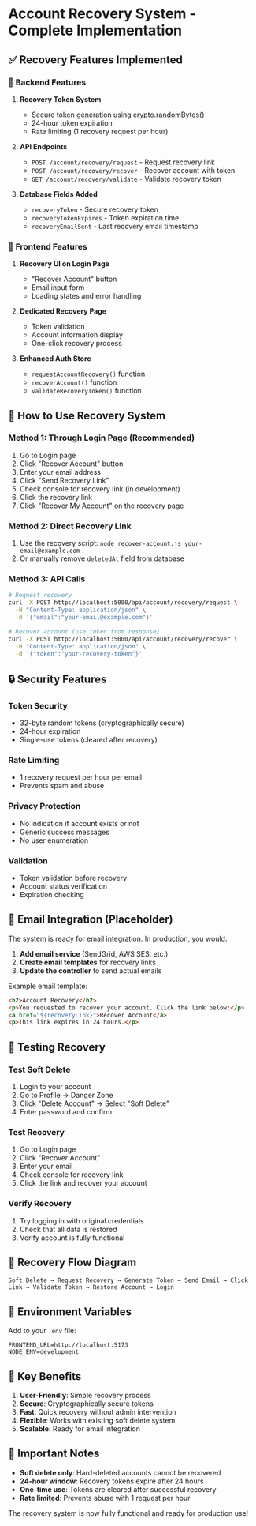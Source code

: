 # Account Recovery System - Complete Implementation

## ✅ **Recovery Features Implemented**

### 🔧 **Backend Features**
1. **Recovery Token System**
   - Secure token generation using crypto.randomBytes()
   - 24-hour token expiration
   - Rate limiting (1 recovery request per hour)

2. **API Endpoints**
   - `POST /account/recovery/request` - Request recovery link
   - `POST /account/recovery/recover` - Recover account with token
   - `GET /account/recovery/validate` - Validate recovery token

3. **Database Fields Added**
   - `recoveryToken` - Secure recovery token
   - `recoveryTokenExpires` - Token expiration time
   - `recoveryEmailSent` - Last recovery email timestamp

### 🎨 **Frontend Features**
1. **Recovery UI on Login Page**
   - "Recover Account" button
   - Email input form
   - Loading states and error handling

2. **Dedicated Recovery Page**
   - Token validation
   - Account information display
   - One-click recovery process

3. **Enhanced Auth Store**
   - `requestAccountRecovery()` function
   - `recoverAccount()` function
   - `validateRecoveryToken()` function

## 🚀 **How to Use Recovery System**

### **Method 1: Through Login Page (Recommended)**
1. Go to Login page
2. Click "Recover Account" button
3. Enter your email address
4. Click "Send Recovery Link"
5. Check console for recovery link (in development)
6. Click the recovery link
7. Click "Recover My Account" on the recovery page

### **Method 2: Direct Recovery Link**
1. Use the recovery script: `node recover-account.js your-email@example.com`
2. Or manually remove `deletedAt` field from database

### **Method 3: API Calls**
```bash
# Request recovery
curl -X POST http://localhost:5000/api/account/recovery/request \
  -H "Content-Type: application/json" \
  -d '{"email":"your-email@example.com"}'

# Recover account (use token from response)
curl -X POST http://localhost:5000/api/account/recovery/recover \
  -H "Content-Type: application/json" \
  -d '{"token":"your-recovery-token"}'
```

## 🔒 **Security Features**

### **Token Security**
- 32-byte random tokens (cryptographically secure)
- 24-hour expiration
- Single-use tokens (cleared after recovery)

### **Rate Limiting**
- 1 recovery request per hour per email
- Prevents spam and abuse

### **Privacy Protection**
- No indication if account exists or not
- Generic success messages
- No user enumeration

### **Validation**
- Token validation before recovery
- Account status verification
- Expiration checking

## 📧 **Email Integration (Placeholder)**

The system is ready for email integration. In production, you would:

1. **Add email service** (SendGrid, AWS SES, etc.)
2. **Create email templates** for recovery links
3. **Update the controller** to send actual emails

Example email template:
```html
<h2>Account Recovery</h2>
<p>You requested to recover your account. Click the link below:</p>
<a href="${recoveryLink}">Recover Account</a>
<p>This link expires in 24 hours.</p>
```

## 🧪 **Testing Recovery**

### **Test Soft Delete**
1. Login to your account
2. Go to Profile → Danger Zone
3. Click "Delete Account" → Select "Soft Delete"
4. Enter password and confirm

### **Test Recovery**
1. Go to Login page
2. Click "Recover Account"
3. Enter your email
4. Check console for recovery link
5. Click the link and recover your account

### **Verify Recovery**
1. Try logging in with original credentials
2. Check that all data is restored
3. Verify account is fully functional

## 🔄 **Recovery Flow Diagram**

```
Soft Delete → Request Recovery → Generate Token → Send Email → Click Link → Validate Token → Restore Account → Login
```

## 📝 **Environment Variables**

Add to your `.env` file:
```env
FRONTEND_URL=http://localhost:5173
NODE_ENV=development
```

## 🎯 **Key Benefits**

1. **User-Friendly**: Simple recovery process
2. **Secure**: Cryptographically secure tokens
3. **Fast**: Quick recovery without admin intervention
4. **Flexible**: Works with existing soft delete system
5. **Scalable**: Ready for email integration

## 🚨 **Important Notes**

- **Soft delete only**: Hard-deleted accounts cannot be recovered
- **24-hour window**: Recovery tokens expire after 24 hours
- **One-time use**: Tokens are cleared after successful recovery
- **Rate limited**: Prevents abuse with 1 request per hour

The recovery system is now fully functional and ready for production use!



